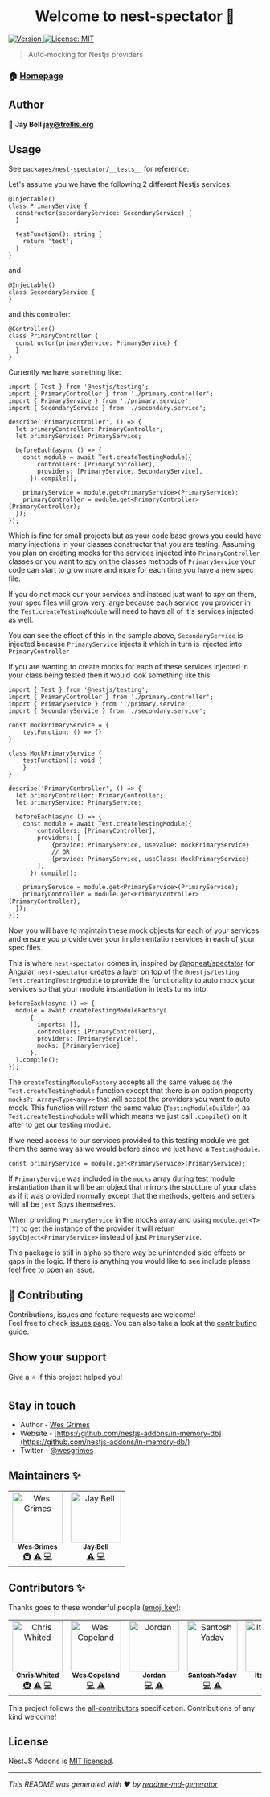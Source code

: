 <h1 align="center">Welcome to nest-spectator 👋</h1>
<p>
  <a href="https://www.npmjs.com/package/nest-spectator" target="_blank">
    <img alt="Version" src="https://img.shields.io/npm/v/nest-spectator.svg">
  </a>
  <a href="#" target="_blank">
    <img alt="License: MIT" src="https://img.shields.io/badge/License-MIT-yellow.svg" />
  </a>
</p>

> Auto-mocking for Nestjs providers

### 🏠 [Homepage](https://www.npmjs.com/package/nest-spectator)

## Author

👤 **Jay Bell <jay@trellis.org>**

## Usage

See `packages/nest-spectator/__tests__` for reference:

Let's assume you we have the following 2 different Nestjs services:

```
@Injectable()
class PrimaryService {
  constructor(secondaryService: SecondaryService) {
  }

  testFunction(): string {
    return 'test';
  }
}
```

and

```
@Injectable()
class SecondaryService {
}
```

and this controller:

```
@Controller()
class PrimaryController {
  constructor(primaryService: PrimaryService) {
  }
}
```

Currently we have something like:

```
import { Test } from '@nestjs/testing';
import { PrimaryController } from './primary.controller';
import { PrimaryService } from './primary.service';
import { SecondaryService } from './secondary.service';

describe('PrimaryController', () => {
  let primaryController: PrimaryController;
  let primaryService: PrimaryService;

  beforeEach(async () => {
    const module = await Test.createTestingModule({
        controllers: [PrimaryController],
        providers: [PrimaryService, SecondaryService],
      }).compile();

    primaryService = module.get<PrimaryService>(PrimaryService);
    primaryController = module.get<PrimaryController>(PrimaryController);
  });
});
```

Which is fine for small projects but as your code base grows you could have many injections in your classes constructor that you are testing.
Assuming you plan on creating mocks for the services injected into `PrimaryController` classes or you want to spy on the classes methods of `PrimaryService` your code can start to grow more and more for each time you have a new spec file.

If you do not mock our your services and instead just want to spy on them, your spec files will grow very large because each service you provider in the `Test.createTestingModule` will need to have all of it's services injected as well.

You can see the effect of this in the sample above, `SecondaryService` is injected because `PrimaryService` injects it which in turn is injected into `PrimaryController`

If you are wanting to create mocks for each of these services injected in your class being tested then it would look something like this:

```
import { Test } from '@nestjs/testing';
import { PrimaryController } from './primary.controller';
import { PrimaryService } from './primary.service';
import { SecondaryService } from './secondary.service';

const mockPrimaryService = {
    testFunction: () => {}
}

class MockPrimaryService {
    testFunction(): void {
    }
}

describe('PrimaryController', () => {
  let primaryController: PrimaryController;
  let primaryService: PrimaryService;

  beforeEach(async () => {
    const module = await Test.createTestingModule({
        controllers: [PrimaryController],
        providers: [
            {provide: PrimaryService, useValue: mockPrimaryService}
            // OR
            {provide: PrimaryService, useClass: MockPrimaryService}
        ],
      }).compile();

    primaryService = module.get<PrimaryService>(PrimaryService);
    primaryController = module.get<PrimaryController>(PrimaryController);
  });
});
```

Now you will have to maintain these mock objects for each of your services and ensure you provide over your implementation services in each of your spec files.

This is where `nest-spectator` comes in, inspired by [@ngneat/spectator](https://github.com/ngneat/spectator) for Angular, `nest-spectator` creates a layer on top of the `@nestjs/testing`
`Test.creatingTestingModule` to provide the functionality to auto mock your services so that your module instantiation in tests turns into:

```
beforeEach(async () => {
  module = await createTestingModuleFactory(
      {
        imports: [],
        controllers: [PrimaryController],
        providers: [PrimaryService],
        mocks: [PrimaryService]
      },
  ).compile();
});
```

The `createTestingModuleFactory` accepts all the same values as the `Test.createTestingModule` function except that there is an option property `mocks?: Array<Type<any>>`
that will accept the providers you want to auto mock. This function will return the same value (`TestingModuleBuilder`) as `Test.createTestingModule` will which means we just call
`.compile()` on it after to get our testing module.

If we need access to our services provided to this testing module we get them the same way as we would before since we just have a `TestingModule`.

```
const primaryService = module.get<PrimaryService>(PrimaryService);
```

If `PrimaryService` was included in the `mocks` array during test module instantiation than it will be an object that mirrors the structure of your class as if it was provided normally except
that the methods, getters and setters will all be `jest` Spys themselves.

When providing `PrimaryService` in the mocks array and using `module.get<T>(T)` to get the instance of the provider it will return `SpyObject<PrimaryService>` instead of just `PrimaryService`.

This package is still in alpha so there way be unintended side effects or gaps in the logic. If there is anything you would like to see include please feel free to open an issue.

## 🤝 Contributing

Contributions, issues and feature requests are welcome!<br />Feel free to check [issues page](https://github.com/yharaskrik/nest-testing/issues). You can also take a look at the [contributing guide](https://www.npmjs.com/package/nest-spectator/blob/master/CONTRIBUTING.md).

## Show your support

Give a ⭐️ if this project helped you!


## Stay in touch

- Author - [Wes Grimes](https://wesleygrimes.com)
- Website - [https://github.com/nestjs-addons/in-memory-db](https://github.com/nestjs-addons/in-memory-db/)
- Twitter - [@wesgrimes](https://twitter.com/wesgrimes)

## Maintainers ✨

<!-- ALL-CONTRIBUTORS-LIST:START - Do not remove or modify this section -->
<!-- prettier-ignore -->
<table>
  <tr>
    <td align="center"><a href="https://wesleygrimes.com"><img src="https://avatars0.githubusercontent.com/u/324308?v=4" width="100px;" alt="Wes Grimes"/><br /><sub><b>Wes Grimes</b></sub></a><br /><a href="#infra-wesleygrimes" title="Infrastructure (Hosting, Build-Tools, etc)">🚇</a> <a href="https://github.com/nestjs-addons/in-memory-db/commits?author=wesleygrimes" title="Tests">⚠️</a> <a href="https://github.com/nestjs-addons/in-memory-db/commits?author=wesleygrimes" title="Code">💻</a></td>
    <td align="center"><a href="https://github.com/yharaskrik"><img src="https://avatars.githubusercontent.com/u/9469090?s=460&u=cdb912283b06f43b36da0137e61d66a48f9f7e85&v=4" width="100px;" alt="Jay Bell"/><br /><sub><b>Jay Bell</b></sub></a><br /><a href="https://github.com/nestjs-addons/in-memory-db/commits?author=yharaskrik" title="Tests">⚠️</a> <a href="https://github.com/nestjs-addons/in-memory-db/commits?author=yharaskrik" title="Code">💻</a></td>
  </tr>
</table>

<!-- ALL-CONTRIBUTORS-LIST:END -->

## Contributors ✨

Thanks goes to these wonderful people ([emoji key](https://allcontributors.org/docs/en/emoji-key)):

<!-- ALL-CONTRIBUTORS-LIST:START - Do not remove or modify this section -->
<!-- prettier-ignore -->
<table>
  <tr>
    <td align="center"><a href="https://github.com/cmwhited"><img src="https://avatars0.githubusercontent.com/u/18075124?v=4" width="100px;" alt="Chris Whited"/><br /><sub><b>Chris Whited</b></sub></a><br /><a href="#infra-cmwhited" title="Infrastructure (Hosting, Build-Tools, etc)">🚇</a> <a href="https://github.com/nestjs-addons/in-memory-db/commits?author=cmwhited" title="Tests">⚠️</a> <a href="https://github.com/nestjs-addons/in-memory-db/commits?author=cmwhited" title="Code">💻</a></td>
    <td align="center"><a href="https://github.com/wescopeland"><img src="https://avatars0.githubusercontent.com/u/3984985?v=4" width="100px;" alt="Wes Copeland"/><br /><sub><b>Wes Copeland</b></sub></a><br /><a href="https://github.com/nestjs-addons/in-memory-db/commits?author=wescopeland" title="Code">💻</a> <a href="https://github.com/nestjs-addons/in-memory-db/commits?author=wescopeland" title="Tests">⚠️</a></td>
    <td align="center"><a href="http://hirejordanpowell.com"><img src="https://avatars0.githubusercontent.com/u/3605268?v=4" width="100px;" alt="Jordan"/><br /><sub><b>Jordan</b></sub></a><br /><a href="https://github.com/nestjs-addons/in-memory-db/commits?author=jordanpowell88" title="Code">💻</a> <a href="https://github.com/nestjs-addons/in-memory-db/commits?author=jordanpowell88" title="Tests">⚠️</a></td>
    <td align="center"><a href="https://www.santoshyadav.dev"><img src="https://avatars3.githubusercontent.com/u/11923975?v=4" width="100px;" alt="Santosh Yadav"/><br /><sub><b>Santosh Yadav</b></sub></a><br /><a href="https://github.com/nestjs-addons/in-memory-db/commits?author=santoshyadav198613" title="Code">💻</a> <a href="https://github.com/nestjs-addons/in-memory-db/commits?author=santoshyadav198613" title="Tests">⚠️</a></td>
    <td align="center"><a href="https://github.com/itayod"><img src="https://avatars2.githubusercontent.com/u/6719615?v=4" width="100px;" alt="Itay Oded"/><br /><sub><b>Itay Oded</b></sub></a><br /><a href="https://github.com/nestjs-addons/in-memory-db/commits?author=itayod" title="Code">💻</a> <a href="https://github.com/nestjs-addons/in-memory-db/commits?author=itayod" title="Tests">⚠️</a></td>
  </tr>
</table>

<!-- ALL-CONTRIBUTORS-LIST:END -->

This project follows the [all-contributors](https://github.com/all-contributors/all-contributors) specification. Contributions of any kind welcome!

## License

NestJS Addons is [MIT licensed](LICENSE).

---

_This README was generated with ❤️ by [readme-md-generator](https://github.com/kefranabg/readme-md-generator)_
